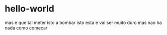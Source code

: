 # hello-world

mas e que tal meter isto a bombar
isto esta e vai ser muito duro mas nao ha nada como comecar
